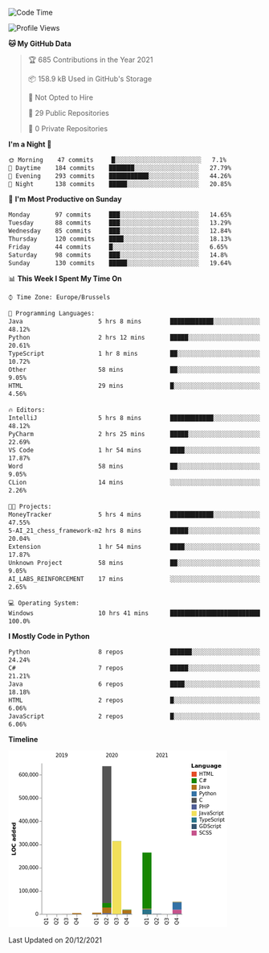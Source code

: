 <!--START_SECTION:waka-->
![Code Time](http://img.shields.io/badge/Code%20Time-70%20hrs%201%20min-blue)

![Profile Views](http://img.shields.io/badge/Profile%20Views-1-blue)

**🐱 My GitHub Data** 

> 🏆 685 Contributions in the Year 2021
 > 
> 📦 158.9 kB Used in GitHub's Storage 
 > 
> 🚫 Not Opted to Hire
 > 
> 📜 29 Public Repositories 
 > 
> 🔑 0 Private Repositories  
 > 
**I'm a Night 🦉** 

```text
🌞 Morning    47 commits     █░░░░░░░░░░░░░░░░░░░░░░░░   7.1% 
🌆 Daytime    184 commits    ███████░░░░░░░░░░░░░░░░░░   27.79% 
🌃 Evening    293 commits    ███████████░░░░░░░░░░░░░░   44.26% 
🌙 Night      138 commits    █████░░░░░░░░░░░░░░░░░░░░   20.85%

```
📅 **I'm Most Productive on Sunday** 

```text
Monday       97 commits     ███░░░░░░░░░░░░░░░░░░░░░░   14.65% 
Tuesday      88 commits     ███░░░░░░░░░░░░░░░░░░░░░░   13.29% 
Wednesday    85 commits     ███░░░░░░░░░░░░░░░░░░░░░░   12.84% 
Thursday     120 commits    ████░░░░░░░░░░░░░░░░░░░░░   18.13% 
Friday       44 commits     █░░░░░░░░░░░░░░░░░░░░░░░░   6.65% 
Saturday     98 commits     ███░░░░░░░░░░░░░░░░░░░░░░   14.8% 
Sunday       130 commits    █████░░░░░░░░░░░░░░░░░░░░   19.64%

```


📊 **This Week I Spent My Time On** 

```text
⌚︎ Time Zone: Europe/Brussels

💬 Programming Languages: 
Java                     5 hrs 8 mins        ████████████░░░░░░░░░░░░░   48.12% 
Python                   2 hrs 12 mins       █████░░░░░░░░░░░░░░░░░░░░   20.61% 
TypeScript               1 hr 8 mins         ██░░░░░░░░░░░░░░░░░░░░░░░   10.72% 
Other                    58 mins             ██░░░░░░░░░░░░░░░░░░░░░░░   9.05% 
HTML                     29 mins             █░░░░░░░░░░░░░░░░░░░░░░░░   4.56%

🔥 Editors: 
IntelliJ                 5 hrs 8 mins        ████████████░░░░░░░░░░░░░   48.12% 
PyCharm                  2 hrs 25 mins       █████░░░░░░░░░░░░░░░░░░░░   22.69% 
VS Code                  1 hr 54 mins        ████░░░░░░░░░░░░░░░░░░░░░   17.87% 
Word                     58 mins             ██░░░░░░░░░░░░░░░░░░░░░░░   9.05% 
CLion                    14 mins             ░░░░░░░░░░░░░░░░░░░░░░░░░   2.26%

🐱‍💻 Projects: 
MoneyTracker             5 hrs 4 mins        ████████████░░░░░░░░░░░░░   47.55% 
5-AI_21_chess_framework-m2 hrs 8 mins        █████░░░░░░░░░░░░░░░░░░░░   20.04% 
Extension                1 hr 54 mins        ████░░░░░░░░░░░░░░░░░░░░░   17.87% 
Unknown Project          58 mins             ██░░░░░░░░░░░░░░░░░░░░░░░   9.05% 
AI_LABS_REINFORCEMENT    17 mins             ░░░░░░░░░░░░░░░░░░░░░░░░░   2.65%

💻 Operating System: 
Windows                  10 hrs 41 mins      █████████████████████████   100.0%

```

**I Mostly Code in Python** 

```text
Python                   8 repos             ██████░░░░░░░░░░░░░░░░░░░   24.24% 
C#                       7 repos             █████░░░░░░░░░░░░░░░░░░░░   21.21% 
Java                     6 repos             ████░░░░░░░░░░░░░░░░░░░░░   18.18% 
HTML                     2 repos             █░░░░░░░░░░░░░░░░░░░░░░░░   6.06% 
JavaScript               2 repos             █░░░░░░░░░░░░░░░░░░░░░░░░   6.06%

```


**Timeline**

![Chart not found](https://raw.githubusercontent.com/Arafa42/Arafa42/main/charts/bar_graph.png) 


 Last Updated on 20/12/2021
<!--END_SECTION:waka-->


<!-- 
[![Hits](https://hits.seeyoufarm.com/api/count/incr/badge.svg?url=https%3A%2F%2Fgithub.com%2FArafa42&count_bg=%23455AF3&title_bg=%23262D3B&icon=github.svg&icon_color=%23588EF7&title=visitors&edge_flat=false)](https://hits.seeyoufarm.com)
 -->
